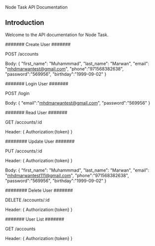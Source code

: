Node Task API Documentation

## Introduction

Welcome to the API documentation for Node Task.




####### Create User #######

POST  /accounts

Body: 
{
  "first_name": "Muhammmad",
  "last_name": "Marwan",
  "email": "mhdmarwantest@gmail.com",
  "phone":"971568382638",
  "password":"569956",
  "birthday":"1999-09-02"
}




####### Login User #######

POST /login

Body: 
{
    "email":"mhdmarwantest@gmail.com",
    "password":"569956"
}




####### Read User #######

GET /accounts/:id

Header:
{
    Authorization:{token}
}




######## Update User #######

PUT /accounts/:id

Header:
{
    Authorization:{token}
}

Body: 
{
  "first_name": "Muhammmad",
  "last_name": "Marwan",
  "email": "mhdmarwantest111@gmail.com",
  "phone":"971568382638",
  "password":"569956",
  "birthday":"1999-09-02"
}




######## Delete User #######

DELETE /accounts/:id

Header:
{
    Authorization:{token}
}




####### User List #######

GET /accounts

Header:
{
    Authorization:{token}
}





